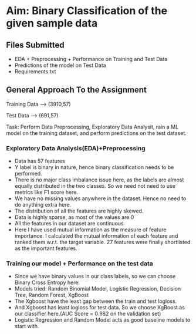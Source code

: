 # Aim: Binary Classification of the given sample data
## Files Submitted
* EDA + Preprocessing + Performance on Training and Test Data
* Predictions of the model on Test Data
* Requirements.txt

## General Approach To the Assignment

Training Data --> (3910,57)

Test Data --> (691,57)

Task: Perform Data Preprocessing, Exploratory Data Analysit, rain a  ML model on the training dataset, and perform predictions on the test dataset.

### Exploratory Data Analysis(EDA)+Preprocessing

* Data has 57 features
* Y label is binary in nature, hence binary classification needs to be performed.
* There is no major class imbalance issue here, as the labels are almost equally distributed in the two classes. So we need not need to use metrics like F1 score here.
* We have no missing values anywhere in the dataset. Hence no need to do anything extra here.
* The distribution of all the features are highly skewed.
* Data is highly sparse, as most of the values are 0
* All the features in our dataset are continuous
* Here I have used mutual information as the measure of feature importance. I calculated the mutual information of each feature and ranked them w.r.t. the target variable. 27 features were finally shortlisted as the important features.

### Training our model + Performance on the test data

* Since we have binary values in our class labels, so we can choose Binary Cross Entropy here.
* Models tried: Random Binomial Model, Logistic Regression, Decision Tree, Random Forest, XgBoost
* The Xgboost have the least gap between the train and test logloss.
* And Xgboost has least logloss for test data. So we choose XgBoost as our classifier here.(AUC Score = 0.982 on the validation set)
* Logistic Regression and Random Model acts as good baseline models to start with.


